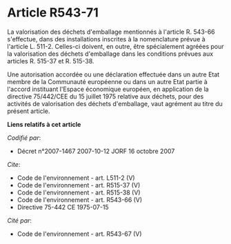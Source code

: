# Article R543-71

La valorisation des déchets d'emballage mentionnés à l'article R. 543-66 s'effectue, dans des installations inscrites à la
nomenclature prévue à l'article L. 511-2. Celles-ci doivent, en outre, être spécialement agréées pour la valorisation des
déchets d'emballage dans les conditions prévues aux articles R. 515-37 et R. 515-38.

Une autorisation accordée ou une déclaration effectuée dans un autre Etat membre de la Communauté européenne ou dans un autre
Etat partie à l'accord instituant l'Espace économique européen, en application de la directive 75/442/CEE du 15 juillet 1975
relative aux déchets, pour des activités de valorisation des déchets d'emballage, vaut agrément au titre du présent article.

**Liens relatifs à cet article**

_Codifié par_:

  - Décret n°2007-1467 2007-10-12 JORF 16 octobre 2007

_Cite_:

  - Code de l'environnement - art. L511-2 (V)
  - Code de l'environnement - art. R515-37 (V)
  - Code de l'environnement - art. R515-38 (V)
  - Code de l'environnement - art. R543-66 (V)
  - Directive 75-442 CE 1975-07-15

_Cité par_:

  - Code de l'environnement - art. R543-67 (V)

